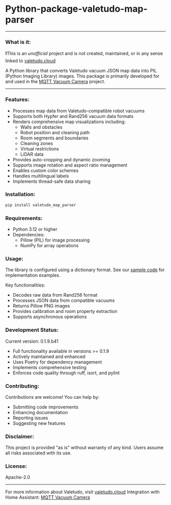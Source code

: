 # Python-package-valetudo-map-parser

---
### What is it:
❗This is an _unofficial_ project and is not created, maintained, or in any sense linked to [valetudo.cloud](https://valetudo.cloud)

A Python library that converts Valetudo vacuum JSON map data into PIL (Python Imaging Library) images. This package is primarily developed for and used in the [MQTT Vacuum Camera](https://github.com/sca075/mqtt_vacuum_camera) project.

---

### Features:
- Processes map data from Valetudo-compatible robot vacuums
- Supports both Hypfer and Rand256 vacuum data formats
- Renders comprehensive map visualizations including:
  - Walls and obstacles
  - Robot position and cleaning path
  - Room segments and boundaries
  - Cleaning zones
  - Virtual restrictions
  - LiDAR data
- Provides auto-cropping and dynamic zooming
- Supports image rotation and aspect ratio management
- Enables custom color schemes
- Handles multilingual labels
- Implements thread-safe data sharing

### Installation:
```bash
pip install valetudo_map_parser
```

### Requirements:
- Python 3.12 or higher
- Dependencies:
  - Pillow (PIL) for image processing
  - NumPy for array operations

### Usage:
The library is configured using a dictionary format. See our [sample code](https://github.com/sca075/Python-package-valetudo-map-parser/blob/main/tests/test.py) for implementation examples.

Key functionalities:
- Decodes raw data from Rand256 format
- Processes JSON data from compatible vacuums
- Returns Pillow PNG images
- Provides calibration and room property extraction
- Supports asynchronous operations

### Development Status:
Current version: 0.1.9.b41
- Full functionality available in versions >= 0.1.9
- Actively maintained and enhanced
- Uses Poetry for dependency management
- Implements comprehensive testing
- Enforces code quality through ruff, isort, and pylint

### Contributing:
Contributions are welcome! You can help by:
- Submitting code improvements
- Enhancing documentation
- Reporting issues
- Suggesting new features

### Disclaimer:
This project is provided "as is" without warranty of any kind. Users assume all risks associated with its use.

### License:
Apache-2.0

---
For more information about Valetudo, visit [valetudo.cloud](https://valetudo.cloud)
Integration with Home Assistant: [MQTT Vacuum Camera](https://github.com/sca075/mqtt_vacuum_camera)

